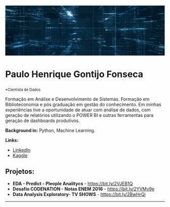 <p align="center">
  <img src="banner.png" >
</p>

# Paulo Henrique Gontijo Fonseca
<sub>*Cientista de Dados</sub>

Formação em Análise e Desenvolvimento de Sistemas. 
Formação em Biblioteconomia e pós graduação em gestão do conhecimento.
Em minhas experiências tive a oportunidade de atuar com análise de dados, com geração de relatórios utilizando o POWER BI e outras ferramentas para geração de dashboards produtivos.

**Background in:** Python, Machine Learning.

**Links:**
* [LinkedIn](https://www.linkedin.com/in/paulo-henrique-gontijo-fonseca-8494a1bb/)
* [Kaggle](https://www.kaggle.com/paulohenriquegf)


## Projetos:


* **EDA - Predict - Pleople Analitycs** -  https://bit.ly/2VJEB1Q
* **Desafio CODENATION - Notas ENEM 2016** -  https://bit.ly/2YVMv9e
* **Data Analysis Exploratory- TV SHOWS**  -  https://bit.ly/2BwHrQi


---




